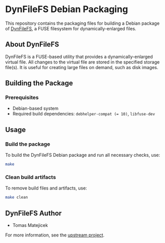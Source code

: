 # DynFileFS Debian Packaging

This repository contains the packaging files for building a Debian package of [DynFileFS](https://github.com/Tomas-M/dynfilefs), a FUSE filesystem for dynamically-enlarged files.

## About DynFileFS

DynFileFS is a FUSE-based utility that provides a dynamically-enlarged virtual file. All changes to the virtual file are stored in the specified storage file(s). It is useful for creating large files on demand, such as disk images.

## Building the Package

### Prerequisites
- Debian-based system
- Required build dependencies: `debhelper-compat (= 10)`, `libfuse-dev`

## Usage

### Build the package
To build the DynFileFS Debian package and run all necessary checks, use:
```bash
make
```

### Clean build artifacts
To remove build files and artifacts, use:
```bash
make clean
```

## DynFileFS Author
- Tomas Matejicek

For more information, see the [upstream project](https://github.com/Tomas-M/dynfilefs).
